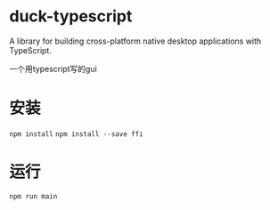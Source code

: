 # duck-typescript
A library for building cross-platform native desktop applications with TypeScript.

一个用typescript写的gui

# 安装
`npm install`
`npm install --save ffi`

# 运行
`npm run main`
